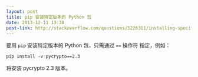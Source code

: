 ```yaml
---
layout: post
title: pip 安装特定版本的 Python 包
date: 2013-12-11 13:38
post-link: http://stackoverflow.com/questions/5226311/installing-specific-package-versions-with-pip
---
```


要用 `pip` 安装特定版本的 Python 包，只需通过 `==` 操作符
指定，例如：

    pip install -v pycrypto==2.3

将安装 pycrypto 2.3 版本。
